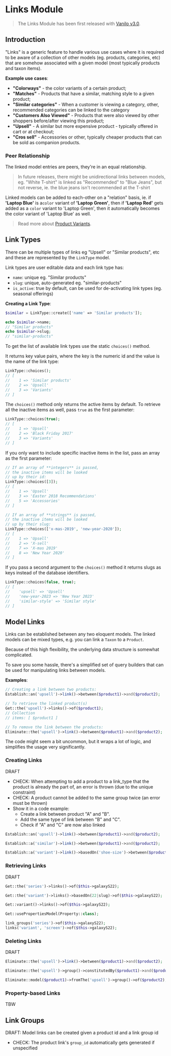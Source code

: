 # Links Module

> The Links Module has been first released with [Vanilo v3.0](releases.md).

## Introduction

"Links" is a generic feature to handle various use cases where it is required
to be aware of a collection of other models (eg. products, categories, etc) that are
somehow associated with a given model (most typically products and taxon items).

**Example use cases**:

- **"Colorways"** - the color variants of a certain product;
- **"Matches"** - Products that have a similar, matching style to a given product;
- **"Similar categories"** - When a customer is viewing a category, other, recommended categories can be linked to the category
- **"Customers Also Viewed"** - Products that were also viewed by other shoppers before/after viewing this product;
- **"Upsell"** - A similar but more expensive product - typically offered in cart or at checkout;
- **"Cros sell"** - Accessories or other, typically cheaper products that can be sold as companion products.

### Peer Relationship

The linked model entries are peers, they're in an equal relationship.

> In future releases, there might be unidirectional links between models,
> eg. "White T-shirt" is linked as "Recommended" to "Blue Jeans", but
> not reverse, ie. the blue jeans isn't recommended at the T-shirt

Linked models can be added to each-other on a "relation" basis, ie. if **'Laptop Blue'** is a`color` variant
of **'Laptop Green'**, then if **'Laptop Red'** gets added as a `color` variant to 'Laptop Green',
then it automatically becomes the color variant of 'Laptop Blue' as well.

> Read more about [Product Variants](product-variants.md).

## Link Types

There can be multiple types of links eg "Upsell" or "Similar products", etc
and these are represented by the `LinkType` model.

Link types are user editable data and each link type has:
 
- `name`: unique eg. "Similar products"
- `slug`: unique, auto-generated eg. "similar-products" 
- `is_active`: true by default, can be used for de-activating link types (eg. seasonal offerings)

**Creating a Link Type**:

```php
$similar = LinkType::create(['name' => 'Similar products']);

echo $similar->name;
// "Similar products"
echo $similar->slug;
// "similar-products"
```

To get the list of available link types use the static `choices()` method.

It returns key value pairs, where the key is the numeric id and the value is the name of the link type:

```php
LinkType::choices();
// [
//    1 => 'Similar products'
//    2 => 'Upsell'
//    3 => 'Variants'
// ]
```

The `choices()` method only returns the active items by default. To retrieve
all the inactive items as well, pass `true` as the first parameter:

```php
LinkType::choices(true);
// [
//    1 => 'Upsell'
//    2 => 'Black Friday 2017'
//    3 => 'Variants'
// ]
```

If you only want to include specific inactive items in the list, pass an array
as the first parameter:

```php
// If an array of **integers** is passed,
// the inactive items will be looked
// up by their id:
LinkType::choices([3]);
// [
//    1 => 'Upsell'
//    3 => 'Easter 2018 Recommendations'
//    5 => 'Accessories'
// ]

// If an array of **strings** is passed,
// the inactive items will be looked
// up by their slug:
LinkType::choices(['x-mas-2019', 'new-year-2020']);
// [
//    1 => 'Upsell'
//    2 => 'X-sell'
//    7 => 'X-mas 2019'
//    8 => 'New Year 2020'
// ]
```

If you pass a second argument to the `choices()` method it returns slugs as keys
instead of the database identifiers.

```php
LinkType::choices(false, true);
// [
//    'upsell' => 'Upsell'
//    'new-year-2023 => 'New Year 2023'
//    'similar-style' => 'Similar style'
// ]
```

## Model Links

Links can be established between any two eloquent models. The linked models
can be mixed types, e.g. you can link a `Taxon` to a `Product`.

Because of this high flexibility, the underlying data structure is somewhat
complicated.

To save you some hassle, there's a simplified set of query builders that can be
used for manipulating links between models.

**Examples**:

```php
// Creating a link between two products:
Establish::an('upsell')->link()->between($product1)->and($product2);

// To retrieve the linked product(s)
Get::the('upsell')->links()->of($product1);
// Collection
// items: [ $product1 ]

// To remove the link between the products:
Eliminate::the('upsell')->link()->between($product1)->and($product2);
```

The code might seem a bit uncommon, but it wraps a lot of logic, and simplifies
the usage very significantly.

### Creating Links

DRAFT

- CHECK: When attempting to add a product to a link_type that the product is already the part of, an error is thrown (due to the unique constraint)
- CHECK: A product cannot be added to the same group twice (an error must be thrown)
- Show it in a code example:
  - Create a link between product "A" and "B".
  - Add the same type of link between "B" and "C".
  - Check if "A" and "C" are now also linked

```php
Establish::an('upsell')->link()->between($product1)->and($product2);

Establish::a('similar')->link()->between($product1)->and($product2);

Establish::a('variant')->link()->basedOn('shoe-size')->between($product1)->and($product2);
```

### Retrieving Links

DRAFT

```php
Get::the('series')->links()->of($this->galaxyS22);

Get::the('variant')->links()->basedOn(22|slug)->of($this->galaxyS22);

Get::variant()->links()->of($this->galaxyS22);
```

```php
Get::usePropertiesModel(Property::class);
```

```php
link_groups('series')->of($this->galaxyS22);
links('variant', 'screen')->of($this->galaxyS22);
```

### Deleting Links

DRAFT

```php
Eliminate::the('upsell')->link()->between($product1)->and($product2);

Eliminate::the('upsell')->group()->constitutedBy($product1)->and($product2);

Eliminate::model($product1)->fromThe('upsell')->group()->of($product2);
```

### Property-based Links

TBW

## Link Groups

DRAFT:
Model links can be created given a product id and a link group id
- CHECK: The product link's `group_id` automatically gets generated if unspecified
